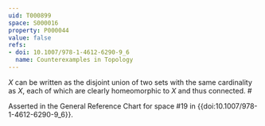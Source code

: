 ```yaml
---
uid: T000899
space: S000016
property: P000044
value: false
refs:
- doi: 10.1007/978-1-4612-6290-9_6
  name: Counterexamples in Topology
---
```


$X$ can be written as the disjoint union of two sets with the same cardinality as $X$, each of which are clearly homeomorphic to $X$ and thus connected. #

Asserted in the General Reference Chart for space #19 in
{{doi:10.1007/978-1-4612-6290-9_6}}.
